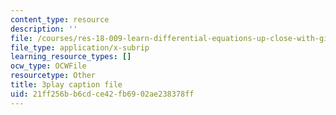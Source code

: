 ```yaml
---
content_type: resource
description: ''
file: /courses/res-18-009-learn-differential-equations-up-close-with-gilbert-strang-and-cleve-moler-fall-2015/21ff256bb6cdce42fb6902ae238378ff_xCCeV-glFdM.srt
file_type: application/x-subrip
learning_resource_types: []
ocw_type: OCWFile
resourcetype: Other
title: 3play caption file
uid: 21ff256b-b6cd-ce42-fb69-02ae238378ff
---
```

